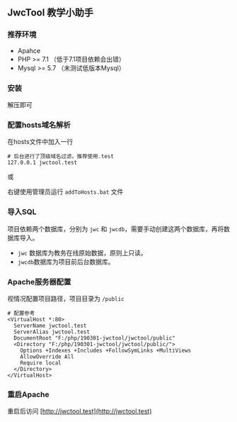 ## JwcTool 教学小助手

### 推荐环境
 - Apahce
 - PHP >= 7.1 （低于7.1项目依赖会出错）
 - Mysql >= 5.7 （未测试低版本Mysql）

### 安装
解压即可

### 配置hosts域名解析
在hosts文件中加入一行
```
# 后台进行了顶级域名过滤，推荐使用.test
127.0.0.1 jwctool.test
```

或

右键使用管理员运行 `addToHosts.bat` 文件


### 导入SQL
项目依赖两个数据库，分别为 `jwc` 和 `jwcdb`，需要手动创建这两个数据库，再将数据库导入。

- `jwc` 数据库为教务在线原始数据，原则上只读。
- `jwcdb`数据库为项目前后台数据库。

### Apache服务器配置
视情况配置项目路径，项目目录为 `/public`
```
# 配置参考
<VirtualHost *:80>
  ServerName jwctool.test
  ServerAlias jwctool.test
  DocumentRoot "F:/php/190301-jwctool/jwctool/public"
  <Directory "F:/php/190301-jwctool/jwctool/public/">
    Options +Indexes +Includes +FollowSymLinks +MultiViews
    AllowOverride All
    Require local
  </Directory>
</VirtualHost>
```

### 重启Apache
重启后访问 [http://jwctool.test](http://jwctool.test)